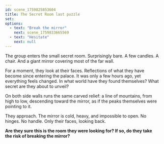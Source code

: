 ```yaml
---
id: scene_1759825853604
title: The Secret Room last puzzle
set:
options:
  - text: "Break the mirror"
    next: scene_1759833665569
  - text: "Hesitate"
    next: null
---
```


The group enters the small secret room. Surprisingly bare. A few candles. A chair. And a giant mirror covering most of the far wall.

For a moment, they look at their faces.
Reflections of what they have become since entering the palace.
It was only a few hours ago, yet everything feels changed.
In what world have they found themselves?
What secret are they about to unveil?

On both side walls runs the same carved relief:
a line of mountains, from high to low,
descending toward the mirror,
as if the peaks themselves were pointing to it.

They approach.
The mirror is cold, heavy, and impossible to open.
No hinges. No handle. Only their faces, looking back.

**Are they sure this is the room they were looking for?
If so, do they take the risk of breaking the mirror?**